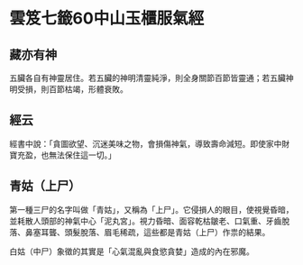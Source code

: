 # 雲笈七籤60中山玉櫃服氣經

## 藏亦有神

五臟各自有神靈居住。若五臟的神明清靈純淨，則全身關節百節皆靈通；若五臟神明受損，則百節枯竭，形體衰敗。

## 經云

經書中說：「貪圖欲望、沉迷美味之物，會損傷神氣，導致壽命減短。即使家中財寶充盈，也無法保住這一切。」

## 青姑（上尸）

第一種三尸的名字叫做「青姑」，又稱為「上尸」。它侵損人的眼目，使視覺昏暗，並耗散人頭部的神氣中心「泥丸宮」。視力昏暗、面容乾枯皺老、口氣重、牙齒脫落、鼻塞耳聾、頭髮脫落、眉毛稀疏，這些都是青姑（上尸）作祟的結果。

白姑（中尸）象徵的其實是「心氣混亂與食慾貪婪」造成的內在邪魔。